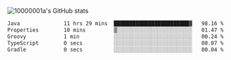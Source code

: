![10000001a's GitHub stats](https://github-readme-stats.vercel.app/api?username=10000001a&show_icons=true&theme=onedark&count_private=true)

<!-- [![Top Langs](https://github-readme-stats.vercel.app/api/top-langs/?username=10000001a&layout=compact&theme=onedark&langs_count=5)](https://github.com/anuraghazra/github-readme-stats) -->
<!--
**10000001a/10000001a** is a ✨ _special_ ✨ repository because its `README.md` (this file) appears on your GitHub profile.

Here are some ideas to get you started:

- 🔭 I’m currently working on ...
- 🌱 I’m currently learning ...
- 👯 I’m looking to collaborate on ...
- 🤔 I’m looking for help with ...
- 💬 Ask me about ...
- 📫 How to reach me: ...
- 😄 Pronouns: ...
- ⚡ Fun fact: ...
-->

<!--START_SECTION:waka-->

```txt
Java              11 hrs 29 mins  ████████████████████████▓   98.16 %
Properties        10 mins         ▒░░░░░░░░░░░░░░░░░░░░░░░░   01.47 %
Groovy            1 min           ░░░░░░░░░░░░░░░░░░░░░░░░░   00.24 %
TypeScript        0 secs          ░░░░░░░░░░░░░░░░░░░░░░░░░   00.07 %
Gradle            0 secs          ░░░░░░░░░░░░░░░░░░░░░░░░░   00.04 %
```

<!--END_SECTION:waka-->
